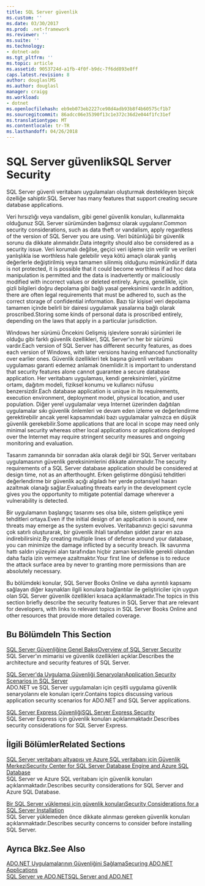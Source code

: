 ```yaml
---
title: SQL Server güvenlik
ms.custom: ''
ms.date: 03/30/2017
ms.prod: .net-framework
ms.reviewer: ''
ms.suite: ''
ms.technology:
- dotnet-ado
ms.tgt_pltfrm: ''
ms.topic: article
ms.assetid: 9053724d-a1fb-4f0f-b9dc-7f6dd893e8ff
caps.latest.revision: 8
author: douglaslMS
ms.author: douglasl
manager: craigg
ms.workload:
- dotnet
ms.openlocfilehash: eb9eb073eb2227ce98d4adb93b8f4b60575cf1b7
ms.sourcegitcommit: 86adcc06e35390f13c1e372c36d2e044f1fc31ef
ms.translationtype: MT
ms.contentlocale: tr-TR
ms.lasthandoff: 04/26/2018
---
```

# <a name="sql-server-security"></a><span data-ttu-id="7e50d-102">SQL Server güvenlik</span><span class="sxs-lookup"><span data-stu-id="7e50d-102">SQL Server Security</span></span>
<span data-ttu-id="7e50d-103">SQL Server güvenli veritabanı uygulamaları oluşturmak destekleyen birçok özelliğe sahiptir.</span><span class="sxs-lookup"><span data-stu-id="7e50d-103">SQL Server has many features that support creating secure database applications.</span></span>  
  
 <span data-ttu-id="7e50d-104">Veri hırsızlığı veya vandalism, gibi genel güvenlik konuları, kullanmakta olduğunuz SQL Server sürümünden bağımsız olarak uygulanır.</span><span class="sxs-lookup"><span data-stu-id="7e50d-104">Common security considerations, such as data theft or vandalism, apply regardless of the version of SQL Server you are using.</span></span> <span data-ttu-id="7e50d-105">Veri bütünlüğü bir güvenlik sorunu da dikkate alınmalıdır.</span><span class="sxs-lookup"><span data-stu-id="7e50d-105">Data integrity should also be considered as a security issue.</span></span> <span data-ttu-id="7e50d-106">Veri korumalı değilse, geçici veri işleme izin verilir ve verileri yanlışlıkla ise worthless hale gelebilir veya kötü amaçlı olarak yanlış değerlerle değiştirilmiş veya tamamen silinmiş olduğunu mümkündür.</span><span class="sxs-lookup"><span data-stu-id="7e50d-106">If data is not protected, it is possible that it could become worthless if ad hoc data manipulation is permitted and the data is inadvertently or maliciously modified with incorrect values or deleted entirely.</span></span> <span data-ttu-id="7e50d-107">Ayrıca, genellikle, için gizli bilgileri doğru depolama gibi bağlı yasal gereksinimi vardır.</span><span class="sxs-lookup"><span data-stu-id="7e50d-107">In addition, there are often legal requirements that must be adhered to, such as the correct storage of confidential information.</span></span> <span data-ttu-id="7e50d-108">Bazı tür kişisel veri depolama tamamen içinde belirli bir dairesi uygulamak yasalarına bağlı olarak proscribed.</span><span class="sxs-lookup"><span data-stu-id="7e50d-108">Storing some kinds of personal data is proscribed entirely, depending on the laws that apply in a particular jurisdiction.</span></span>  
  
 <span data-ttu-id="7e50d-109">Windows her sürümü Öncekini Gelişmiş işlevlere sonraki sürümleri ile olduğu gibi farklı güvenlik özellikleri, SQL Server'ın her bir sürümü vardır.</span><span class="sxs-lookup"><span data-stu-id="7e50d-109">Each version of SQL Server has different security features, as does each version of Windows, with later versions having enhanced functionality over earlier ones.</span></span> <span data-ttu-id="7e50d-110">Güvenlik özellikleri tek başına güvenli veritabanı uygulaması garanti edemez anlamak önemlidir.</span><span class="sxs-lookup"><span data-stu-id="7e50d-110">It is important to understand that security features alone cannot guarantee a secure database application.</span></span> <span data-ttu-id="7e50d-111">Her veritabanı uygulaması, kendi gereksinimleri, yürütme ortamı, dağıtım modeli, fiziksel konumu ve kullanıcı nüfusu benzersizdir.</span><span class="sxs-lookup"><span data-stu-id="7e50d-111">Each database application is unique in its requirements, execution environment, deployment model, physical location, and user population.</span></span> <span data-ttu-id="7e50d-112">Diğer yerel uygulamalar veya Internet üzerinden dağıtılan uygulamalar sıkı güvenlik önlemleri ve devam eden izleme ve değerlendirme gerektirebilir ancak yerel kapsamındaki bazı uygulamalar yalnızca en düşük güvenlik gerekebilir.</span><span class="sxs-lookup"><span data-stu-id="7e50d-112">Some applications that are local in scope may need only minimal security whereas other local applications or applications deployed over the Internet may require stringent security measures and ongoing monitoring and evaluation.</span></span>  
  
 <span data-ttu-id="7e50d-113">Tasarım zamanında bir sonradan akla olarak değil bir SQL Server veritabanı uygulamasının güvenlik gereksinimlerini dikkate alınmalıdır.</span><span class="sxs-lookup"><span data-stu-id="7e50d-113">The security requirements of a SQL Server database application should be considered at design time, not as an afterthought.</span></span> <span data-ttu-id="7e50d-114">Erken geliştirme döngüsü tehditleri değerlendirme bir güvenlik açığı algıladı her yerde potansiyel hasarı azaltmak olanağı sağlar.</span><span class="sxs-lookup"><span data-stu-id="7e50d-114">Evaluating threats early in the development cycle gives you the opportunity to mitigate potential damage wherever a vulnerability is detected.</span></span>  
  
 <span data-ttu-id="7e50d-115">Bir uygulamanın başlangıç tasarımı ses olsa bile, sistem geliştikçe yeni tehditleri ortaya.</span><span class="sxs-lookup"><span data-stu-id="7e50d-115">Even if the initial design of an application is sound, new threats may emerge as the system evolves.</span></span> <span data-ttu-id="7e50d-116">Veritabanınızı geçici savunma çok satırlı oluşturarak, bir güvenlik ihlali tarafından şiddet zarar en aza indirebilirsiniz.</span><span class="sxs-lookup"><span data-stu-id="7e50d-116">By creating multiple lines of defense around your database, you can minimize the damage inflicted by a security breach.</span></span> <span data-ttu-id="7e50d-117">İlk savunma hattı saldırı yüzeyini alan tarafından hiçbir zaman kesinlikle gerekli olandan daha fazla izin vermeye azaltmaktır.</span><span class="sxs-lookup"><span data-stu-id="7e50d-117">Your first line of defense is to reduce the attack surface area by never to granting more permissions than are absolutely necessary.</span></span>  
  
 <span data-ttu-id="7e50d-118">Bu bölümdeki konular, SQL Server Books Online ve daha ayrıntılı kapsamı sağlayan diğer kaynakları ilgili konulara bağlantılar ile geliştiriciler için uygun olan SQL Server güvenlik özellikleri kısaca açıklanmaktadır.</span><span class="sxs-lookup"><span data-stu-id="7e50d-118">The topics in this section briefly describe the security features in SQL Server that are relevant for developers, with links to relevant topics in SQL Server Books Online and other resources that provide more detailed coverage.</span></span>  
  
## <a name="in-this-section"></a><span data-ttu-id="7e50d-119">Bu Bölümde</span><span class="sxs-lookup"><span data-stu-id="7e50d-119">In This Section</span></span>  
 [<span data-ttu-id="7e50d-120">SQL Server Güvenliğine Genel Bakış</span><span class="sxs-lookup"><span data-stu-id="7e50d-120">Overview of SQL Server Security</span></span>](../../../../../docs/framework/data/adonet/sql/overview-of-sql-server-security.md)  
 <span data-ttu-id="7e50d-121">SQL Server'ın mimarisi ve güvenlik özellikleri açıklar.</span><span class="sxs-lookup"><span data-stu-id="7e50d-121">Describes the architecture and security features of SQL Server.</span></span>  
  
 [<span data-ttu-id="7e50d-122">SQL Server'da Uygulama Güvenliği Senaryoları</span><span class="sxs-lookup"><span data-stu-id="7e50d-122">Application Security Scenarios in SQL Server</span></span>](../../../../../docs/framework/data/adonet/sql/application-security-scenarios-in-sql-server.md)  
 <span data-ttu-id="7e50d-123">ADO.NET ve SQL Server uygulamaları için çeşitli uygulama güvenlik senaryolarını ele konuları içerir.</span><span class="sxs-lookup"><span data-stu-id="7e50d-123">Contains topics discussing various application security scenarios for ADO.NET and SQL Server applications.</span></span>  
  
 [<span data-ttu-id="7e50d-124">SQL Server Express Güvenliği</span><span class="sxs-lookup"><span data-stu-id="7e50d-124">SQL Server Express Security</span></span>](../../../../../docs/framework/data/adonet/sql/sql-server-express-security.md)  
 <span data-ttu-id="7e50d-125">SQL Server Express için güvenlik konuları açıklanmaktadır.</span><span class="sxs-lookup"><span data-stu-id="7e50d-125">Describes security considerations for SQL Server Express.</span></span>  
  
## <a name="related-sections"></a><span data-ttu-id="7e50d-126">İlgili Bölümler</span><span class="sxs-lookup"><span data-stu-id="7e50d-126">Related Sections</span></span>  
[<span data-ttu-id="7e50d-127">SQL Server veritabanı altyapısı ve Azure SQL veritabanı için Güvenlik Merkezi</span><span class="sxs-lookup"><span data-stu-id="7e50d-127">Security Center for SQL Server Database Engine and Azure SQL Database</span></span>](/sql/relational-databases/security/security-center-for-sql-server-database-engine-and-azure-sql-database)  
<span data-ttu-id="7e50d-128">SQL Server ve Azure SQL veritabanı için güvenlik konuları açıklanmaktadır.</span><span class="sxs-lookup"><span data-stu-id="7e50d-128">Describes security considerations for SQL Server and Azure SQL Database.</span></span>

[<span data-ttu-id="7e50d-129">Bir SQL Server yüklemesi için güvenlik konuları</span><span class="sxs-lookup"><span data-stu-id="7e50d-129">Security Considerations for a SQL Server Installation</span></span>](/sql/sql-server/install/security-considerations-for-a-sql-server-installation)  
<span data-ttu-id="7e50d-130">SQL Server yüklemeden önce dikkate alınması gereken güvenlik konuları açıklanmaktadır.</span><span class="sxs-lookup"><span data-stu-id="7e50d-130">Describes security concerns to consider before installing SQL Server.</span></span>

## <a name="see-also"></a><span data-ttu-id="7e50d-131">Ayrıca Bkz.</span><span class="sxs-lookup"><span data-stu-id="7e50d-131">See Also</span></span>  
 [<span data-ttu-id="7e50d-132">ADO.NET Uygulamalarının Güvenliğini Sağlama</span><span class="sxs-lookup"><span data-stu-id="7e50d-132">Securing ADO.NET Applications</span></span>](../../../../../docs/framework/data/adonet/securing-ado-net-applications.md)  
 [<span data-ttu-id="7e50d-133">SQL Server ve ADO.NET</span><span class="sxs-lookup"><span data-stu-id="7e50d-133">SQL Server and ADO.NET</span></span>](../../../../../docs/framework/data/adonet/sql/index.md)  
